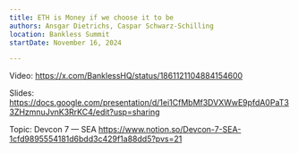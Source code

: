 ```yaml
---
title: ETH is Money if we choose it to be
authors: Ansgar Dietrichs, Caspar Schwarz-Schilling
location: Bankless Summit
startDate: November 16, 2024

---
```


Video: <https://x.com/BanklessHQ/status/1861121104884154600>

Slides: <https://docs.google.com/presentation/d/1ei1CfMbMf3DVXWwE9pfdA0PaT33ZHzmnuJvnK3RrKC4/edit?usp=sharing>

Topic: Devcon 7 — SEA <https://www.notion.so/Devcon-7-SEA-1cfd9895554181d6bdd3c429f1a88dd5?pvs=21>